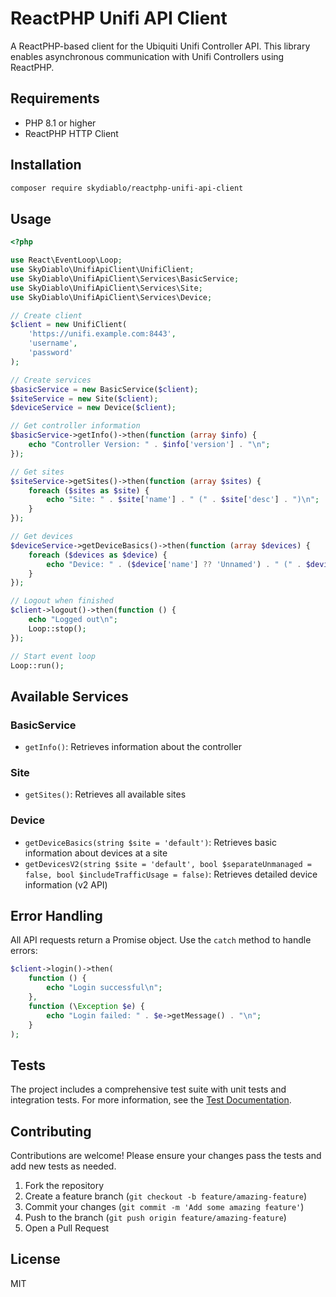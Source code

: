 # ReactPHP Unifi API Client

A ReactPHP-based client for the Ubiquiti Unifi Controller API. This library enables asynchronous communication with Unifi Controllers using ReactPHP.

## Requirements

- PHP 8.1 or higher
- ReactPHP HTTP Client

## Installation

```bash
composer require skydiablo/reactphp-unifi-api-client
```

## Usage

```php
<?php

use React\EventLoop\Loop;
use SkyDiablo\UnifiApiClient\UnifiClient;
use SkyDiablo\UnifiApiClient\Services\BasicService;
use SkyDiablo\UnifiApiClient\Services\Site;
use SkyDiablo\UnifiApiClient\Services\Device;

// Create client
$client = new UnifiClient(
    'https://unifi.example.com:8443',
    'username',
    'password'
);

// Create services
$basicService = new BasicService($client);
$siteService = new Site($client);
$deviceService = new Device($client);

// Get controller information
$basicService->getInfo()->then(function (array $info) {
    echo "Controller Version: " . $info['version'] . "\n";
});

// Get sites
$siteService->getSites()->then(function (array $sites) {
    foreach ($sites as $site) {
        echo "Site: " . $site['name'] . " (" . $site['desc'] . ")\n";
    }
});

// Get devices
$deviceService->getDeviceBasics()->then(function (array $devices) {
    foreach ($devices as $device) {
        echo "Device: " . ($device['name'] ?? 'Unnamed') . " (" . $device['mac'] . ")\n";
    }
});

// Logout when finished
$client->logout()->then(function () {
    echo "Logged out\n";
    Loop::stop();
});

// Start event loop
Loop::run();
```

## Available Services

### BasicService

- `getInfo()`: Retrieves information about the controller

### Site

- `getSites()`: Retrieves all available sites

### Device

- `getDeviceBasics(string $site = 'default')`: Retrieves basic information about devices at a site
- `getDevicesV2(string $site = 'default', bool $separateUnmanaged = false, bool $includeTrafficUsage = false)`: Retrieves detailed device information (v2 API)

## Error Handling

All API requests return a Promise object. Use the `catch` method to handle errors:

```php
$client->login()->then(
    function () {
        echo "Login successful\n";
    },
    function (\Exception $e) {
        echo "Login failed: " . $e->getMessage() . "\n";
    }
);
```

## Tests

The project includes a comprehensive test suite with unit tests and integration tests. For more information, see the [Test Documentation](tests/README.md).

## Contributing

Contributions are welcome! Please ensure your changes pass the tests and add new tests as needed.

1. Fork the repository
2. Create a feature branch (`git checkout -b feature/amazing-feature`)
3. Commit your changes (`git commit -m 'Add some amazing feature'`)
4. Push to the branch (`git push origin feature/amazing-feature`)
5. Open a Pull Request

## License

MIT 